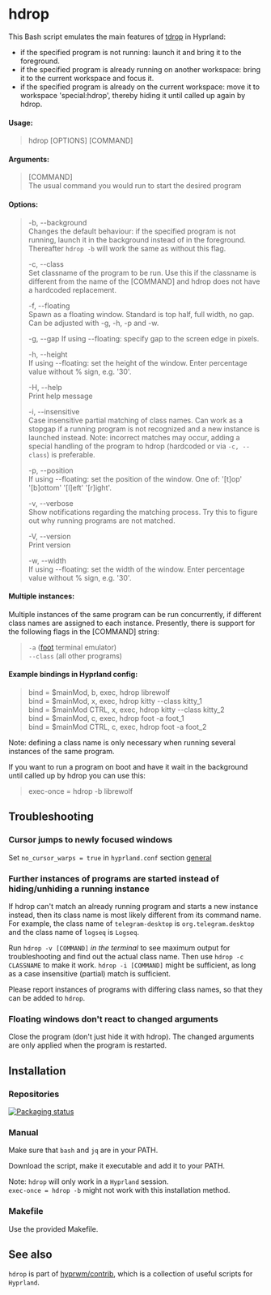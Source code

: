# hdrop

This Bash script emulates the main features of [tdrop](https://github.com/noctuid/tdrop) in Hyprland:

- if the specified program is not running: launch it and bring it to the foreground.
- if the specified program is already running on another workspace: bring it to the current workspace and focus it.
- if the specified program is already on the current workspace: move it to workspace 'special:hdrop', thereby hiding it until called up again by hdrop.

#### Usage:

> hdrop [OPTIONS] [COMMAND]

#### Arguments:

> [COMMAND]  
> The usual command you would run to start the desired program

#### Options:

> -b, --background  
> Changes the default behaviour: if the specified program is not running, launch it in the background instead of in the foreground. Thereafter `hdrop -b` will work the same as without this flag.
>
> -c, --class  
> Set classname of the program to be run. Use this if the classname is different from the name of the [COMMAND] and hdrop does not have a hardcoded replacement.
>
> -f, --floating  
> Spawn as a floating window. Standard is top half, full width, no gap. Can be adjusted with -g, -h, -p and -w.
>
> -g, --gap
> If using --floating: specify gap to the screen edge in pixels.
>
> -h, --height  
> If using --floating: set the height of the window. Enter percentage value without % sign, e.g. '30'.
>
> -H, --help  
> Print help message
>
> -i, --insensitive  
> Case insensitive partial matching of class names. Can work as a stopgap if a running program is not recognized and a new instance is launched instead. Note: incorrect matches may occur, adding a special handling of the program to hdrop (hardcoded or via `-c, --class`) is preferable.
>
> -p, --position  
> If using --floating: set the position of the window. One of: '[t]op' '[b]ottom' '[l]eft' '[r]ight'.
>
> -v, --verbose  
> Show notifications regarding the matching process. Try this to figure out why running programs are not matched.
>
> -V, --version  
> Print version
>
> -w, --width  
> If using --floating: set the width of the window. Enter percentage value without % sign, e.g. '30'.

#### Multiple instances:

Multiple instances of the same program can be run concurrently, if different class names are assigned to each instance. Presently, there is support for the following flags in the [COMMAND] string:

> `-a` ([foot](https://codeberg.org/dnkl/foot/) terminal emulator)  
> `--class` (all other programs)

#### Example bindings in Hyprland config:

> bind = $mainMod, b, exec, hdrop librewolf  
> bind = $mainMod, x, exec, hdrop kitty --class kitty_1  
> bind = $mainMod CTRL, x, exec, hdrop kitty --class kitty_2  
> bind = $mainMod, c, exec, hdrop foot -a foot_1  
> bind = $mainMod CTRL, c, exec, hdrop foot -a foot_2

Note: defining a class name is only necessary when running several instances of the same program.

If you want to run a program on boot and have it wait in the background until called up by hdrop you can use this:

> exec-once = hdrop -b librewolf

## Troubleshooting

### Cursor jumps to newly focused windows

Set `no_cursor_warps = true` in `hyprland.conf` section [general](https://wiki.hyprland.org/Configuring/Variables/#general)

### Further instances of programs are started instead of hiding/unhiding a running instance

If hdrop can't match an already running program and starts a new instance instead, then its class name is most likely different from its command name. For example, the class name of `telegram-desktop` is `org.telegram.desktop` and the class name of `logseq` is `Logseq`.

Run `hdrop -v [COMMAND]` _in the terminal_ to see maximum output for troubleshooting and find out the actual class name. Then use `hdrop -c CLASSNAME` to make it work. `hdrop -i [COMMAND]` might be sufficient, as long as a case insensitive (partial) match is sufficient.

Please report instances of programs with differing class names, so that they can be added to `hdrop`.

### Floating windows don't react to changed arguments

Close the program (don't just hide it with hdrop). The changed arguments are only applied when the program is restarted.

## Installation

### Repositories

[![Packaging status](https://repology.org/badge/vertical-allrepos/hdrop.svg)](https://repology.org/project/hdrop/versions)

### Manual

Make sure that `bash` and `jq` are in your PATH.

Download the script, make it executable and add it to your PATH.

Note: `hdrop` will only work in a `Hyprland` session.  
`exec-once = hdrop -b` might not work with this installation method.

### Makefile

Use the provided Makefile.

## See also

`hdrop` is part of [hyprwm/contrib](https://github.com/hyprwm/contrib), which is a collection of useful scripts for `Hyprland`.
